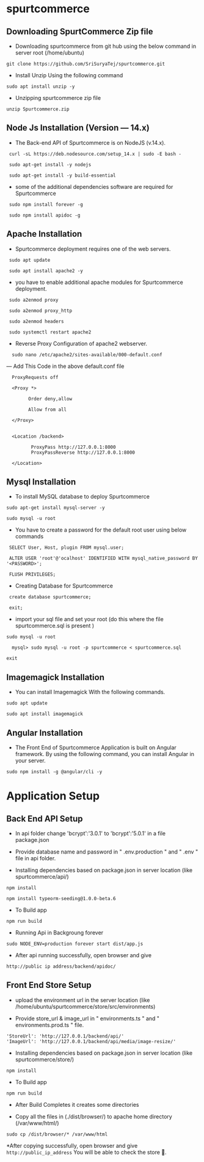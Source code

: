 # spurtcommerce
## Downloading SpurtCommerce Zip file
* Downloading spurtcommerce from git hub using the below command in server root (/home/ubuntu)
```
git clone https://github.com/SriSuryaTej/spurtcommerce.git
```
* Install Unzip Using the following command
```
sudo apt install unzip -y
```
* Unzipping spurtcommerce zip file
```
unzip Spurtcommerce.zip
```
## Node Js Installation (Version — 14.x)
* The Back-end API of Spurtcommerce is on NodeJS (v.14.x). 
```
 curl -sL https://deb.nodesource.com/setup_14.x | sudo -E bash -
```
```
 sudo apt-get install -y nodejs
```
```
 sudo apt-get install -y build-essential
```
* some of the additional dependencies software are required for Spurtcommerce
```
 sudo npm install forever -g
```
```
 sudo npm install apidoc -g
```

## Apache Installation
* Spurtcommerce deployment requires one of the web servers.
```
 sudo apt update
```
```
 sudo apt install apache2 -y
```
* you have to enable additional apache modules for Spurtcommerce deployment.
```
 sudo a2enmod proxy
```
```
 sudo a2enmod proxy_http
```
```
 sudo a2enmod headers
```
```
 sudo systemctl restart apache2
```
* Reverse Proxy Configuration of apache2 webserver.
```
  sudo nano /etc/apache2/sites-available/000-default.conf 
```
   — Add This Code in the above default.conf file
```
  ProxyRequests off

  <Proxy *>

        Order deny,allow

        Allow from all

  </Proxy>


  <Location /backend>

         ProxyPass http://127.0.0.1:8000
         ProxyPassReverse http://127.0.0.1:8000

  </Location>
  ```
  
## Mysql Installation
* To install MySQL database to deploy Spurtcommerce
```
sudo apt-get install mysql-server -y
```
```
sudo mysql -u root
```
* You have to create a password for the default root user using below commands
```
 SELECT User, Host, plugin FROM mysql.user;
```
```
 ALTER USER 'root'@'ocalhost' IDENTIFIED WITH mysql_native_password BY '<PASSWORD>';
```
```
 FLUSH PRIVILEGES;
```
* Creating Database for Spurtcommerce
```
 create database spurtcommerce;
```
```
 exit;
 ```
* import your sql file and set your root (do this where the file spurtcommerce.sql is present )
```
sudo mysql -u root
```
```
  mysql> sudo mysql -u root -p spurtcommerce < spurtcommerce.sql  
```
```
exit
```

## Imagemagick Installation
* You can install Imagemagick With the following commands.
```
sudo apt update
```
```
sudo apt install imagemagick
```
## Angular Installation
* The Front End of Spurtcommerce Application is built on Angular framework. By using the following command, you can install Angular in your server.
```
sudo npm install -g @angular/cli -y
```
# Application Setup
## Back End API Setup
* In api folder change 'bcrypt':'3.0.1' to 'bcrypt':'5.0.1' in a file package.json

* Provide database name and password in " .env.production " and " .env " file in api folder.

* Installing dependencies based on package.json in server location (like spurtcommerce/api/)
```
npm install
```
```
npm install typeorm-seeding@1.0.0-beta.6
```
* To Build app 
```
npm run build
```
* Running Api in Backgroung forever
```
sudo NODE_ENV=production forever start dist/app.js
```
* After api running successfully, open browser and give 
```
http://public ip address/backend/apidoc/ 
```
 
## Front End Store Setup
* upload the environment url in the server location (like /home/ubuntu/spurtcommerce/store/src/environments)

* Provide store_url & image_url in " environments.ts " and " environments.prod.ts " file.
```
'StoreUrl': 'http://127.0.0.1/backend/api/'
'ImageUrl': 'http://127.0.0.1/backend/api/media/image-resize/'
```
* Installing dependencies based on package.json in server location (like spurtcommerce/store/)
```
npm install
```
* To Build app 
```
npm run build
```
* After  Build Completes it creates some directories

* Copy all the files in (./dist/browser/) to apache home directory (/var/www/html/)
```
sudo cp /dist/browser/* /var/www/html
```
*After copying successfully, open browser and give `http://public_ip_address` You will be able to check the store 🙂.


